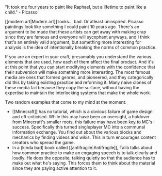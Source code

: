 "It took me four years to paint like Raphael, but a lifetime to paint like a child." - Picasso

[[modern art|Modern art]] looks... bad. Or atleast uninspired. Picasso paintings look like something I could paint 10 years ago. There's an argument to be made that these artists can get away with making crap since they are famous and everyone will sycophant anyways, and I think that's an entirely valid argument, but something more interesting for analysis is the idea of intentionally breaking the norms of common practice.

If you are an expert in your craft, presumably you understand the various elements that are used, how each of them affect the final product. And it's at this point that you can start modifying elements with the confidence that their subversion will make something more interesting. The most famous media are ones that formed genres, and pioneered, and they categorically did this by taking existing practice and reforming it. Many naive clones of these media fail because they copy the surface, without having the expertise to maintain the interlocking systems that make the whole work.

Two random examples that come to my mind at the moment:

 - [[Minecraft]] has no tutorial, which is a obvious failure of game design and oft-criticised. While this may have been an oversight, a holdover from Minecraft's smaller roots, this failure may have been key to MC's success. Specifically this turned singleplayer MC into a communal information exchange. You find out about the various blocks and mechanics by finding videos and wikis. This in turn encourages content creators who spread the game.
 - In a (kinda bad) book called [[antifragile|Antifragile]], Talib talks about how common practice to make an engaging speech is to talk clearly and loudly. He does the opposite, talking quietly so that the audience has to make out what he's saying. This forces them to think about the material since they are paying active attention to it.
